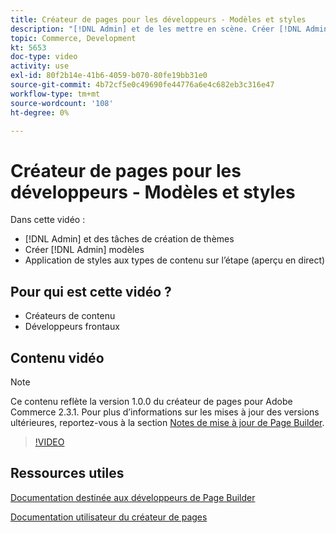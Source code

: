 ```yaml
---
title: Créateur de pages pour les développeurs - Modèles et styles
description: "[!DNL Admin] et de les mettre en scène. Créer [!DNL Admin] modèles ​. Appliquez des styles aux types de contenu sur la scène (aperçu en direct)."
topic: Commerce, Development
kt: 5653
doc-type: video
activity: use
exl-id: 80f2b14e-41b6-4059-b070-80fe19bb31e0
source-git-commit: 4b72cf5e0c49690fe44776a6e4c682eb3c316e47
workflow-type: tm+mt
source-wordcount: '108'
ht-degree: 0%

---
```


# Créateur de pages pour les développeurs - Modèles et styles

Dans cette vidéo :

- [!DNL Admin] et des tâches de création de thèmes
- Créer [!DNL Admin] modèles &#x200B;
- Application de styles aux types de contenu sur l’étape (aperçu en direct)

## Pour qui est cette vidéo ?

- Créateurs de contenu
- Développeurs frontaux

## Contenu vidéo

>[!NOTE]
>
>Ce contenu reflète la version 1.0.0 du créateur de pages pour Adobe Commerce 2.3.1. Pour plus d’informations sur les mises à jour des versions ultérieures, reportez-vous à la section [Notes de mise à jour de Page Builder](https://devdocs.magento.com/page-builder/docs/release-notes.html).

>[!VIDEO](https://video.tv.adobe.com/v/35712?quality=12&learn=on)

## Ressources utiles

[Documentation destinée aux développeurs de Page Builder](https://devdocs.magento.com/page-builder/docs/index.html)

[Documentation utilisateur du créateur de pages](https://docs.magento.com/user-guide/cms/page-builder.html)

